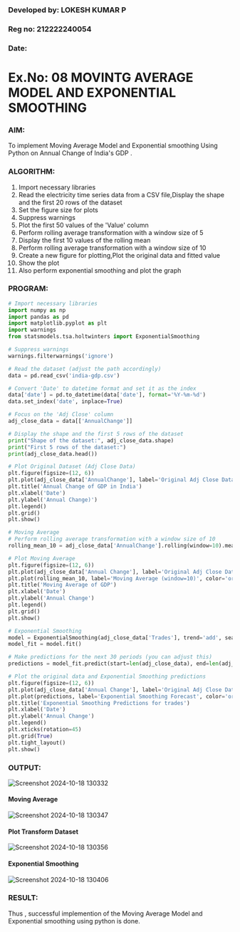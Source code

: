 ### Developed by: LOKESH KUMAR P
### Reg no: 212222240054
### Date:
# Ex.No: 08     MOVINTG AVERAGE MODEL AND EXPONENTIAL SMOOTHING
 


### AIM:
To implement Moving Average Model and Exponential smoothing Using Python on Annual Change of India's GDP
.
### ALGORITHM:
1. Import necessary libraries
2. Read the electricity time series data from a CSV file,Display the shape and the first 20 rows of
the dataset
3. Set the figure size for plots
4. Suppress warnings
5. Plot the first 50 values of the 'Value' column
6. Perform rolling average transformation with a window size of 5
7. Display the first 10 values of the rolling mean
8. Perform rolling average transformation with a window size of 10
9. Create a new figure for plotting,Plot the original data and fitted value
10. Show the plot
11. Also perform exponential smoothing and plot the graph
### PROGRAM:
```python
# Import necessary libraries
import numpy as np
import pandas as pd
import matplotlib.pyplot as plt
import warnings
from statsmodels.tsa.holtwinters import ExponentialSmoothing

# Suppress warnings
warnings.filterwarnings('ignore')

# Read the dataset (adjust the path accordingly)
data = pd.read_csv('india-gdp.csv')

# Convert 'Date' to datetime format and set it as the index
data['date'] = pd.to_datetime(data['date'], format='%Y-%m-%d')
data.set_index('date', inplace=True)

# Focus on the 'Adj Close' column
adj_close_data = data[['AnnualChange']]

# Display the shape and the first 5 rows of the dataset
print("Shape of the dataset:", adj_close_data.shape)
print("First 5 rows of the dataset:")
print(adj_close_data.head())

# Plot Original Dataset (Adj Close Data)
plt.figure(figsize=(12, 6))
plt.plot(adj_close_data['AnnualChange'], label='Original Adj Close Data', color='blue')
plt.title('Annual Change of GDP in India')
plt.xlabel('Date')
plt.ylabel('Annual Change)')
plt.legend()
plt.grid()
plt.show()

# Moving Average
# Perform rolling average transformation with a window size of 10
rolling_mean_10 = adj_close_data['AnnualChange'].rolling(window=10).mean()

# Plot Moving Average
plt.figure(figsize=(12, 6))
plt.plot(adj_close_data['Annual Change'], label='Original Adj Close Data', color='blue')
plt.plot(rolling_mean_10, label='Moving Average (window=10)', color='orange')
plt.title('Moving Average of GDP')
plt.xlabel('Date')
plt.ylabel('Annual Change')
plt.legend()
plt.grid()
plt.show()

# Exponential Smoothing
model = ExponentialSmoothing(adj_close_data['Trades'], trend='add', seasonal=None)
model_fit = model.fit()

# Make predictions for the next 30 periods (you can adjust this)
predictions = model_fit.predict(start=len(adj_close_data), end=len(adj_close_data) + 30)

# Plot the original data and Exponential Smoothing predictions
plt.figure(figsize=(12, 6))
plt.plot(adj_close_data['Annual Change'], label='Original Adj Close Data', color='blue')
plt.plot(predictions, label='Exponential Smoothing Forecast', color='orange')
plt.title('Exponential Smoothing Predictions for trades')
plt.xlabel('Date')
plt.ylabel('Annual Change')
plt.legend()
plt.xticks(rotation=45)
plt.grid(True)
plt.tight_layout()
plt.show()
```

### OUTPUT:

  ![Screenshot 2024-10-18 130332](https://github.com/user-attachments/assets/7c5f45fe-dc7c-4d21-89c8-69fafe9a8cf3)


#### Moving Average

![Screenshot 2024-10-18 130347](https://github.com/user-attachments/assets/a0eb7e77-9721-4f45-9872-4bb9cea64dd2)

#### Plot Transform Dataset

![Screenshot 2024-10-18 130356](https://github.com/user-attachments/assets/270ed863-004d-4d78-9f2f-1ea7b0b0213f)


#### Exponential Smoothing

![Screenshot 2024-10-18 130406](https://github.com/user-attachments/assets/11de86d1-4684-4bf9-8d18-95c6c320716f)


### RESULT:
Thus , successful implemention of the Moving Average Model and Exponential smoothing using python is done.
